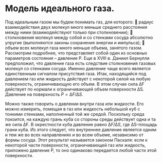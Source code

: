 # Модель идеального газа.

Под идеальным газом мы будем понимать газ, для которого:  радиус взаимодействия двух молекул много меньше среднего расстояния между ними (взаимодействуют только при столкновении);  столкновения молекул между собой и со стенками сосуда абсолютно упругие (выполняются законы сохранения энергии и импульса);  объем всех молекул газа много меньше объема, занятого газом. Рассмотрим подробнее, что представляет собой один из основных параметров состояния – давление Р. Еще в XVIII в. Даниил Бернулли предположил, что давление газа есть следствие столкновения газовых молекул со стенками сосуда. Именно давление чаще всего является единственным сигналом присутствия газа.
Итак, находящийся под давлением газ или жидкость действует с некоторой силой на любую поверхность, ограничивающую его объем. В этом случае сила ∆F действует по нормали к ограничивающей объем поверхности ∆S. Давление на поверхность $P=∆F/∆S$.

Можно также говорить о давлении внутри газа или жидкости. Его можно измерить, помещая в газ или жидкость небольшой куб с тонкими стенками, наполненный той же средой.
Поскольку среда покоится, на каждую грань куба со стороны среды действует одна и та же сила ∆F. В окрестности куба давление равно $∆F/∆S$, где ∆S-площадь грани куба. Из этого следует, что внутреннее давление является одним и тем же во всех направлениях и во всем объеме, независимо от формы сосуда. Этот результат называется законом Паскаля: если к некоторой части поверхности, ограничивающей газ или жидкость, приложено давление Р, то оно одинаково передается любой части этой поверхности.